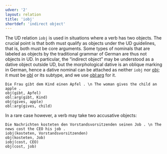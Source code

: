 ```yaml
---
udver: '2'
layout: relation
title: 'iobj'
shortdef: 'indirect object'
---
```


The UD relation `iobj` is used in situations where a verb has two objects. The crucial point is that both must qualify
as objects under the UD guidelines, that is, both must be core arguments. Some types of nominals that are labeled as
objects by the traditional grammar of German are thus not objects in UD. In particular, the “indirect object” may be
understood as a dative object outside UD, but the morphological dative is an oblique marking in German, hence a dative
nominal can be attached as neither `iobj` nor [obj](); it must be [obl]() or its subtype, and we use [obl:arg]() for it.

~~~ sdparse
Die Frau gibt dem Kind einen Apfel . \n The woman gives the child an apple .
obj(gibt, Apfel)
obl:arg(gibt, Kind)
obj(gives, apple)
obl:arg(gives, child)
~~~

In a rare case however, a verb may take two accusative objects:

~~~ sdparse
Die Nachrichten kosteten den Vorstandsvorsitzenden seinen Job . \n The news cost the CEO his job .
iobj(kosteten, Vorstandsvorsitzenden)
obj(kosteten, Job)
iobj(cost, CEO)
obj(cost, job)
~~~

<!-- Interlanguage links updated Ne 5. května 2024, 18:21:17 CEST -->
